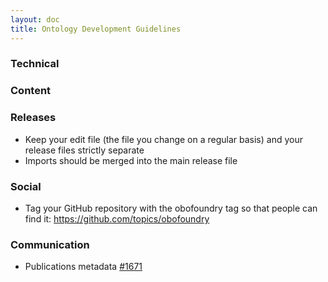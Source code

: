 ```yaml
---
layout: doc
title: Ontology Development Guidelines
---
```


### Technical


### Content


### Releases

- Keep your edit file (the file you change on a regular basis) and your release files strictly separate
- Imports should be merged into the main release file

### Social

- Tag your GitHub repository with the obofoundry tag so that people can find it: https://github.com/topics/obofoundry

### Communication

- Publications metadata [#1671](https://github.com/OBOFoundry/OBOFoundry.github.io/issues/1671)
